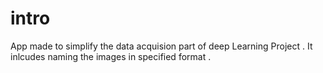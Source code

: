 # intro
App made to simplify the data acquision part of deep Learning Project .
It inlcudes naming the images in specified format .

